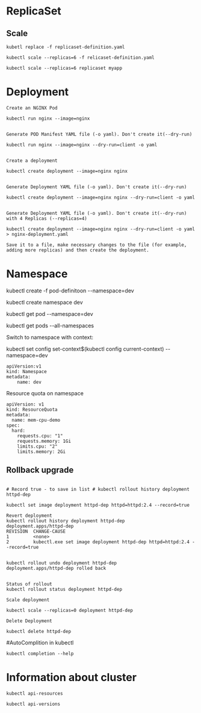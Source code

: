 # ReplicaSet


## Scale

```
kubetl replace -f replicaset-definition.yaml

kubectl scale --replicas=6 -f relicaset-definition.yaml

kubectl scale --replicas=6 replicaset myapp

```

# Deployment

```
Create an NGINX Pod

kubectl run nginx --image=nginx


Generate POD Manifest YAML file (-o yaml). Don't create it(--dry-run)

kubectl run nginx --image=nginx --dry-run=client -o yaml


Create a deployment

kubectl create deployment --image=nginx nginx


Generate Deployment YAML file (-o yaml). Don't create it(--dry-run)

kubectl create deployment --image=nginx nginx --dry-run=client -o yaml


Generate Deployment YAML file (-o yaml). Don't create it(--dry-run) with 4 Replicas (--replicas=4)

kubectl create deployment --image=nginx nginx --dry-run=client -o yaml > nginx-deployment.yaml

Save it to a file, make necessary changes to the file (for example, adding more replicas) and then create the deployment.

```

# Namespace

kubectl create -f pod-definitoon --namespace=dev

kubectl create namespace dev

kubectl get pod --namespace=dev

kubectl get pods --all-namespaces

Switch to namespace with context:

kubectl set config set-context$(kubectl config current-context) --namespace=dev


```
apiVersion:v1
kind: Namespace
metadata:
	name: dev
```

Resource quota on namespace
```
apiVersion: v1
kind: ResourceQuota
metadata:
  name: mem-cpu-demo
spec:
  hard:
    requests.cpu: "1"
    requests.memory: 1Gi
    limits.cpu: "2"
    limits.memory: 2Gi
```

## Rollback upgrade

```

# Record true - to save in list # kubectl rollout history deployment httpd-dep   

kubectl set image deployment httpd-dep httpd=httpd:2.4 --record=true

Revert deployment
kubectl rollout history deployment httpd-dep    
deployment.apps/httpd-dep
REVISION  CHANGE-CAUSE
1         <none>
2         kubectl.exe set image deployment httpd-dep httpd=httpd:2.4 --record=true


kubectl rollout undo deployment httpd-dep       
deployment.apps/httpd-dep rolled back


Status of rollout
kubectl rollout status deployment httpd-dep

Scale deployment

kubectl scale --replicas=0 deployment httpd-dep

Delete Deployment

kubectl delete httpd-dep
```

#AutoComplition in kubectl

```
kubectl completion --help
```
# Information about cluster
```
kubectl api-resources

kubectl api-versions
```